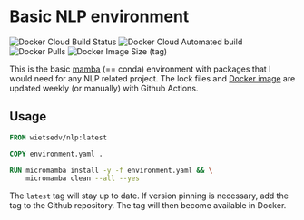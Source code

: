 # Basic NLP environment
![Docker Cloud Build Status](https://img.shields.io/docker/cloud/build/wietsedv/nlp)
![Docker Cloud Automated build](https://img.shields.io/docker/cloud/automated/wietsedv/nlp)
![Docker Pulls](https://img.shields.io/docker/pulls/wietsedv/nlp)
![Docker Image Size (tag)](https://img.shields.io/docker/image-size/wietsedv/nlp/latest)

This is the basic [mamba](https://github.com/mamba-org/mamba) (== conda) environment with packages that I would need for any NLP related project. The lock files and [Docker image](https://hub.docker.com/r/wietsedv/nlp) are updated weekly (or manually) with Github Actions.

## Usage

```dockerfile
FROM wietsedv/nlp:latest

COPY environment.yaml .

RUN micromamba install -y -f environment.yaml && \
    micromamba clean --all --yes
```

The `latest` tag will stay up to date. If version pinning is necessary, add the tag to the Github repository. The tag will then become available in Docker.
